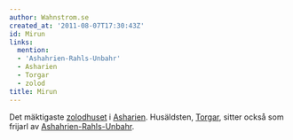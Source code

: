 ```yaml
---
author: Wahnstrom.se
created_at: '2011-08-07T17:30:43Z'
id: Mirun
links:
  mention:
  - 'Ashahrien-Rahls-Unbahr'
  - Asharien
  - Torgar
  - zolod
title: Mirun
---
```


Det mäktigaste [zolodhuset] i [Asharien]. Husäldsten, [Torgar], sitter också som frijarl av
[Ashahrien-Rahls-Unbahr].

  [zolodhuset]: zolod
  [Asharien]: Asharien
  [Torgar]: Torgar
  [Ashahrien-Rahls-Unbahr]: Ashahrien-Rahls-Unbahr